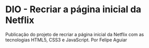 # DIO - Recriar a página inicial da Netflix

Publicação do projeto de recriar a página inicial da Netflix com as tecnologias HTML5, CSS3 e JavaScript. Por Felipe Aguiar
